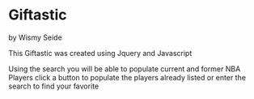 # Giftastic
by Wismy Seide

This Giftastic was created using Jquery and Javascript

Using the search you will be able to populate current and former NBA Players
click a button to populate the players already listed or enter the search to find your favorite
